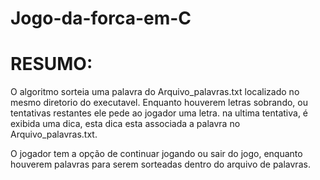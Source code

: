 # Jogo-da-forca-em-C

# RESUMO: 
O algoritmo sorteia uma palavra do Arquivo_palavras.txt localizado no mesmo diretorio do executavel.
Enquanto houverem letras sobrando, ou tentativas restantes ele pede ao jogador uma letra.
na ultima tentativa, é exibida uma dica, esta dica esta associada a palavra no Arquivo_palavras.txt.

O jogador tem a opção de continuar jogando ou sair do jogo, enquanto houverem palavras para serem sorteadas dentro do arquivo de palavras.

